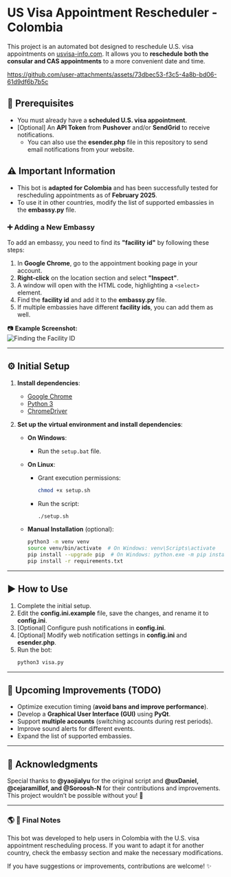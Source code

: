 # US Visa Appointment Rescheduler - Colombia  

This project is an automated bot designed to reschedule U.S. visa appointments on [usvisa-info.com](https://usvisa-info.com). It allows you to **reschedule both the consular and CAS appointments** to a more convenient date and time.

https://github.com/user-attachments/assets/73dbec53-f3c5-4a8b-bd06-61d9df6b7b5c

## 📌 Prerequisites  
- You must already have a **scheduled U.S. visa appointment**.  
- [Optional] An **API Token** from **Pushover** and/or **SendGrid** to receive notifications.  
  - You can also use the **esender.php** file in this repository to send email notifications from your website.  

## ⚠️ Important Information  
- This bot is **adapted for Colombia** and has been successfully tested for rescheduling appointments as of **February 2025**.  
- To use it in other countries, modify the list of supported embassies in the **embassy.py** file.  

### ➕ Adding a New Embassy  
To add an embassy, you need to find its **"facility id"** by following these steps:  

1. In **Google Chrome**, go to the appointment booking page in your account.  
2. **Right-click** on the location section and select **"Inspect"**.  
3. A window will open with the HTML code, highlighting a `<select>` element.  
4. Find the **facility id** and add it to the **embassy.py** file.  
5. If multiple embassies have different **facility ids**, you can add them as well.  

📷 **Example Screenshot:**  
![Finding the Facility ID](https://github.com/Soroosh-N/us_visa_scheduler/blob/main/_img.png?raw=true)  

---

## ⚙️ Initial Setup  
1. **Install dependencies**:  
   - [Google Chrome](https://www.google.com/chrome/)
   - [Python 3](https://www.python.org/downloads/)
   - [ChromeDriver](https://developer.chrome.com/docs/chromedriver/downloads?hl=es-419)

2. **Set up the virtual environment and install dependencies**:  
   - **On Windows**:  
     - Run the `setup.bat` file.  
   - **On Linux**:  
     - Grant execution permissions:  
       ```bash
       chmod +x setup.sh
       ```  
     - Run the script:  
       ```bash
       ./setup.sh
       ```  

   - **Manual Installation** (optional):  
     ```bash
     python3 -m venv venv  
     source venv/bin/activate  # On Windows: venv\Scripts\activate  
     pip install --upgrade pip  # On Windows: python.exe -m pip install --upgrade pip
     pip install -r requirements.txt  
     ```

---

## ▶️ How to Use  
1. Complete the initial setup.  
2. Edit the **config.ini.example** file, save the changes, and rename it to **config.ini**.  
3. [Optional] Configure push notifications in **config.ini**.  
4. [Optional] Modify web notification settings in **config.ini** and **esender.php**.  
5. Run the bot:  
   ```bash
   python3 visa.py
   ```

---

## 🚀 Upcoming Improvements (TODO)  
- Optimize execution timing (**avoid bans and improve performance**).  
- Develop a **Graphical User Interface (GUI)** using **PyQt**.  
- Support **multiple accounts** (switching accounts during rest periods).  
- Improve sound alerts for different events.  
- Expand the list of supported embassies.  

---

## 💙 Acknowledgments  
Special thanks to **@yaojialyu** for the original script and **@uxDaniel, @cejaramillof, and @Soroosh-N** for their contributions and improvements. This project wouldn’t be possible without you! 🚀  

---

### 🌎 **📌 Final Notes**  
This bot was developed to help users in Colombia with the U.S. visa appointment rescheduling process. If you want to adapt it for another country, check the embassy section and make the necessary modifications.  

If you have suggestions or improvements, contributions are welcome! ✨

